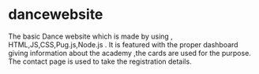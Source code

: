 # dancewebsite
The basic Dance website which is made by using , HTML,JS,CSS,Pug.js,Node.js . It is featured with the proper dashboard giving information about the academy ,the cards are used for the purpose. The contact page is used to take the registration details.
